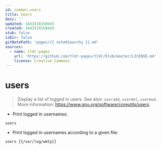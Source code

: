 ```yaml
---
id: common.users
title: Users
desc: ''
updated: 1643318158443
created: 1643318158443
stub: false
isDir: false
gitNotePath: 'pages/{{ noteHiearchy }}.md'
sources:
  - name: tldr-pages
    url: 'https://github.com/tldr-pages/tldr/blob/master/LICENSE.md'
    license: Creative Commons
---
```

# users

> Display a list of logged in users.
> See also: `useradd`, `userdel`, `usermod`.
> More information: <https://www.gnu.org/software/coreutils/users>.

- Print logged in usernames:

`users`

- Print logged in usernames according to a given file:

`users {{/var/log/wmtp}}`

